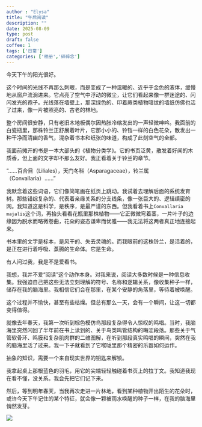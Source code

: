 ```yaml
---
author : "Elysa"
title: "午后阅读"
description: ""
date: 2025-08-09
type: post
draft: false
coffee: 1
tags: ['日常']
categories: ['相册','碎碎念']
---
```


今天下午的阳光很好。

这个时间的光线不再那么刺眼，而是变成了一种温暖的、近乎于金色的液体，缓慢地从窗户流淌进来。它点亮了空气中浮动的微尘，让它们看起来像一群迷途的、闪闪发光的孢子。光线落在墙壁上，那深绿色的、印着蕨类植物暗纹的墙纸仿佛也活了过来，像一片被照亮的、古老的林地。

整个房间很安静，只有老旧木地板偶尔因热胀冷缩发出的一声轻微呻吟。我面前的白瓷瓶里，那株铃兰正舒展着叶片，它那小小的、铃铛一样的白色花朵，散发出一种干净而清幽的香气，混杂着书本和纸张的味道，构成了此刻空气的全部。

我面前摊开的书是一本大部头的《植物分类学》。它的书页泛黄，散发着好闻的木质香，但上面的文字却不那么友好。我正看着关于铃兰的章节。

“……百合目（Liliales），天门冬科（Asparagaceae），铃兰属（Convallaria）……”

我默念着这些词语，它们像简笔画在纸页上跳动。我试着去理解后面的系统发育树。那些错综复杂的、代表着亲缘关系的分支线条，像一张巨大的、逻辑缜密的网。我知道这是科学，是秩序，是最严谨的东西。但我看着书上`Convallaria majalis`这个词，再抬头看看花瓶里那株植物——它正微微弯着茎，一片叶子的边缘因为脱水而略微卷曲，花朵的姿态谦卑而优雅——我无法将这两者真正地连接起来。

书本里的文字是标本，是风干的、失去灵魂的。而我眼前的这株铃兰，是活着的，是正在进行着呼吸、蒸腾的生命体。它是生命。

有人问过我，我是不是爱看书。

我想，我并不爱“阅读”这个动作本身。对我来说，阅读大多数时候是一种信息收集。我强迫自己把这些无法立刻理解的符号、名称和逻辑关系，像收集种子一样，储存在我的脑海里。我相信它们会在那里，在某个安静的角落里，等待着被唤醒。

这个过程并不愉快，甚至有些枯燥。但总有那么一天，会有一个瞬间，让这一切都变得值得。

就像去年春天，我第一次听到棕色模仿鸟那段复杂得令人惊叹的鸣唱。当时，我脑海里突然闪回了半年前在书上读到的、关于鸟类鸣管结构的晦涩段落。那些关于气管软骨环、鸣膜和复杂肌肉群的二维图解，在听到那段真实鸣唱的瞬间，突然在我的脑海里活了过来。我一下子就看到了它喉咙里那个精密的乐器如何运作。

抽象的知识，需要一个来自现实世界的钥匙来解锁。

我拿起桌上那根蓝色的羽毛，用它的尖端轻轻触碰着书页上的拉丁文。我知道我现在看不懂，没关系。我会先把它们记下来。

然后，等到明年春天，当我再次走进一片林地，看到某种植物开出陌生的花朵时，或许今天下午记住的某个特征，就会像一颗被雨水唤醒的种子一样，在我的脑海里悄然发芽。

![](https://s2.loli.net/2025/08/21/fxGavAdkeXlNh9V.jpg)
